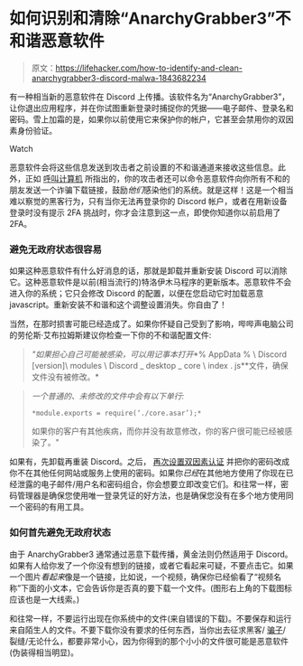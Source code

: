 # 如何识别和清除“AnarchyGrabber3”不和谐恶意软件

> 原文：<https://lifehacker.com/how-to-identify-and-clean-anarchygrabber3-discord-malwa-1843682234>

有一种相当新的恶意软件在 Discord 上传播。该软件名为“AnarchyGrabber3”，让你退出应用程序，并在你试图重新登录时捕捉你的凭据——电子邮件、登录名和密码。雪上加霜的是，如果你以前使用它来保护你的帐户，它甚至会禁用你的双因素身份验证。

Watch

恶意软件会将这些信息发送到攻击者之前设置的不和谐通道来接收这些信息。此外，正如 [呼叫计算机](https://www.bleepingcomputer.com/news/security/discord-client-turned-into-a-password-stealer-by-updated-malware/) 所指出的，你的攻击者还可以命令恶意软件向你所有不和的朋友发送一个诈骗下载链接，鼓励*他们*感染他们的系统。就是这样！这是一个相当难以察觉的黑客行为，只有当你无法再登录你的 Discord 帐户，或者在用新设备登录时没有提示 2FA 挑战时，你才会注意到这一点，即使你知道你以前启用了 2FA。

### 避免无政府状态很容易

如果这种恶意软件有什么好消息的话，那就是卸载并重新安装 Discord 可以消除它。这种恶意软件是以前(相当流行的)特洛伊木马程序的更新版本。恶意软件不会进入你的系统；它只会修改 Discord 的配置，以便在您启动它时加载恶意 javascript。重新安装不和谐和这个调整设置消失。你自由了！

当然，在那时损害可能已经造成了。如果你怀疑自己受到了影响，哔哔声电脑公司的劳伦斯·艾布拉姆斯建议你检查一下你的不和谐配置文件:

> *"如果担心自己可能被感染，可以用记事本打开**% AppData % \ Discord \[version]\ modules \ Discord _ desktop _ core \ index . js**文件，确保文件没有被修改。*

> *一个普通的、未修改的文件中会有以下单行:*
> 
> `*module.exports = require(‘./core.asar’);*`
> 
> 如果你的客户有其他疾病，而你并没有故意修改，你的客户很可能已经被感染了。"

如果有，先卸载再重装 Discord。之后， [再次设置双因素认证](https://lifehacker.com/enable-2fa-for-your-discord-account-so-you-dont-get-phi-1836540697) 并把你的密码改成你不在其他任何网站或服务上使用的密码。如果你*已经*在其他地方使用了你现在已经泄露的电子邮件/用户名和密码组合，你会想要立即改变它们。和往常一样，密码管理器是确保您使用唯一登录凭证的好方法，也是确保您没有在多个地方使用同一个密码的有用工具。

### 如何首先避免无政府状态

由于 AnarchyGrabber3 通常通过恶意下载传播，黄金法则仍然适用于 Discord。如果有人给你发了一个你没有想到的链接，或者它看起来可疑，不要点击它。如果一个图片*看起来*像是一个链接，比如说，一个视频，确保你已经偷看了“视频名称”下面的小文本，它会告诉你是否真的要下载一个文件。(图形右上角的下载图标应该也是一大线索。)

和往常一样，不要运行出现在你系统中的文件(来自错误的下载)。不要保存和运行来自陌生人的文件。不要下载你没有要求的任何东西，当你出去征求黑客/ [骗子](https://www.youtube.com/watch?v=Rs3YS0j0WwE)/裂缝/无论什么，都要非常小心，因为你得到的那个小小的文件很可能是恶意软件(伪装得相当明显)。